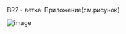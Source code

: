  BR2 - ветка: Приложение(см.рисунок)

![image](https://github.com/user-attachments/assets/aa9af2c1-8683-4acb-9b48-b3546eba5d0e)
